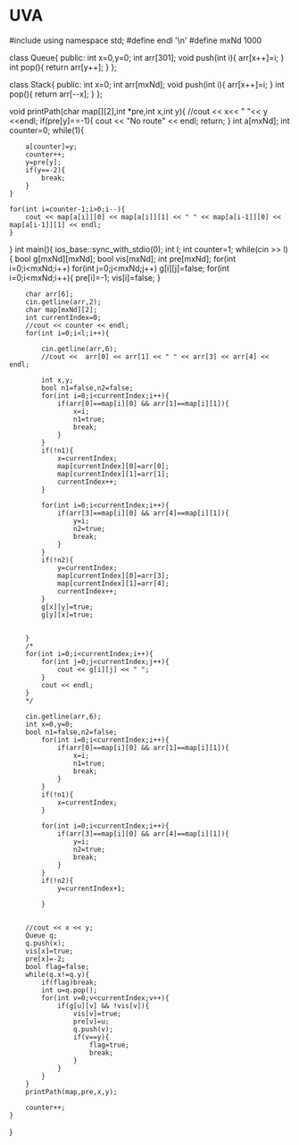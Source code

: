 # UVA
#include<iostream>
using namespace std;
#define endl '\n'
#define mxNd 1000

class Queue{
    public:
    int x=0,y=0;
    int arr[301];
    void push(int i){
        arr[x++]=i;
    }
    int pop(){
        return arr[y++];
    }
};

class Stack{
    public:
    int x=0;
    int arr[mxNd];
    void push(int i){
        arr[x++]=i;
    }
    int pop(){
        return arr[--x];
    }
};


void printPath(char map[][2],int *pre,int x,int y){
    //cout << x<< " "<< y <<endl;
    if(pre[y]==-1){
        cout << "No route" << endl;
        return;
    }
    int a[mxNd];
    int counter=0;
    while(1){
        
        a[counter]=y;
        counter++;
        y=pre[y];
        if(y==-2){
            break;
        }
    }
    
    for(int i=counter-1;i>0;i--){
        cout << map[a[i]][0] << map[a[i]][1] << " " << map[a[i-1]][0] << map[a[i-1]][1] << endl;
    }
    
}
int main(){
    ios_base::sync_with_stdio(0);
    int l;
    int counter=1;
    while(cin >> l){
        bool g[mxNd][mxNd];
        bool vis[mxNd];
        int pre[mxNd];
        for(int i=0;i<mxNd;i++)
            for(int j=0;j<mxNd;j++)
                g[i][j]=false;
        for(int i=0;i<mxNd;i++){
            pre[i]=-1;
            vis[i]=false;
        }
        
        char arr[6];
        cin.getline(arr,2);
        char map[mxNd][2];
        int currentIndex=0;
        //cout << counter << endl;
        for(int i=0;i<l;i++){
            
            cin.getline(arr,6);
            //cout <<  arr[0] << arr[1] << " " << arr[3] << arr[4] << endl;
            
            int x,y;
            bool n1=false,n2=false;
            for(int i=0;i<currentIndex;i++){
                if(arr[0]==map[i][0] && arr[1]==map[i][1]){
                    x=i;
                    n1=true;
                    break;
                }
            }
            if(!n1){
                x=currentIndex;
                map[currentIndex][0]=arr[0];
                map[currentIndex][1]=arr[1];
                currentIndex++;
            }
            
            for(int i=0;i<currentIndex;i++){
                if(arr[3]==map[i][0] && arr[4]==map[i][1]){
                    y=i;
                    n2=true;
                    break;
                }
            }
            if(!n2){
                y=currentIndex;
                map[currentIndex][0]=arr[3];
                map[currentIndex][1]=arr[4];
                currentIndex++;
            }
            g[x][y]=true;
            g[y][x]=true;
            
            
        }
        /*
        for(int i=0;i<currentIndex;i++){
            for(int j=0;j<currentIndex;j++){
                cout << g[i][j] << " ";
            }
            cout << endl;
        }
        */
        
        cin.getline(arr,6);
        int x=0,y=0;
        bool n1=false,n2=false;
            for(int i=0;i<currentIndex;i++){
                if(arr[0]==map[i][0] && arr[1]==map[i][1]){
                    x=i;
                    n1=true;
                    break;
                }
            }
            if(!n1){
                x=currentIndex;
            }
            
            for(int i=0;i<currentIndex;i++){
                if(arr[3]==map[i][0] && arr[4]==map[i][1]){
                    y=i;
                    n2=true;
                    break;
                }
            }
            if(!n2){
                y=currentIndex+1;
                
            }
        
        
        //cout << x << y;
        Queue q;
        q.push(x);
        vis[x]=true;
        pre[x]=-2;
        bool flag=false;
        while(q.x!=q.y){
            if(flag)break;
            int u=q.pop();
            for(int v=0;v<currentIndex;v++){
                if(g[u][v] && !vis[v]){
                    vis[v]=true;
                    pre[v]=u;
                    q.push(v);
                    if(v==y){
                        flag=true;
                        break;
                    }
                }
            }
        }
        printPath(map,pre,x,y);
        
        counter++;
    }
}
